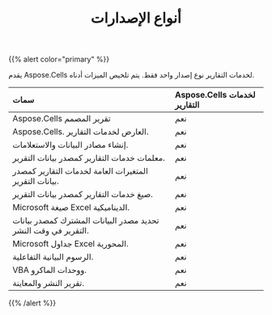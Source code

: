 ﻿---
title: أنواع الإصدارات
type: docs
weight: 40
url: /ar/reportingservices/edition-types/
---
{{% alert color="primary" %}} 

يقدم Aspose.Cells لخدمات التقارير نوع إصدار واحد فقط. يتم تلخيص الميزات أدناه.

|**سمات** |**Aspose.Cells لخدمات التقارير** |
|:- |:- |
| Aspose.Cells تقرير المصمم| نعم|
| Aspose.Cells. العارض لخدمات التقارير.| نعم|
| إنشاء مصادر البيانات والاستعلامات.| نعم|
| معلمات خدمات التقارير كمصدر بيانات التقرير.| نعم|
|المتغيرات العامة لخدمات التقارير كمصدر بيانات التقرير.| نعم|
| صيغ خدمات التقارير كمصدر بيانات التقرير.| نعم|
| Microsoft صيغة Excel الديناميكية.| نعم|
| تحديد مصدر البيانات المشترك كمصدر بيانات التقرير في وقت النشر.| نعم|
| Microsoft جداول Excel المحورية.| نعم|
| الرسوم البيانية التفاعلية.| نعم|
| VBA ووحدات الماكرو.| نعم|
| تقرير النشر والمعاينة.| نعم|
{{% /alert %}}
